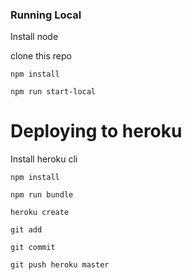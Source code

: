 ### Running Local

Install node

clone this repo 

```npm install```

```npm run start-local```

# Deploying to heroku

Install heroku cli

```npm install```

```npm run bundle```

```heroku create```

```git add```

```git commit```

```git push heroku master```
